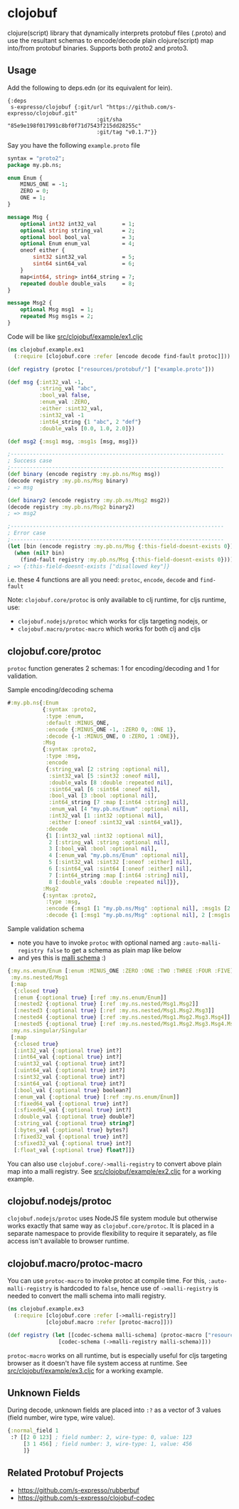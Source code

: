 clojobuf
=========

clojure(script) library that dynamically interprets protobuf files (.proto) and use the resultant schemas to encode/decode plain clojure(script) map into/from protobuf binaries. Supports both proto2 and proto3.

## Usage
Add the following to deps.edn (or its equivalent for lein).
```edn
{:deps
 s-expresso/clojobuf {:git/url "https://github.com/s-expresso/clojobuf.git"
                            :git/sha "85e9e198f017991c8bf0f71d7543f215dd28255c"
                            :git/tag "v0.1.7"}}
```

Say you have the following `example.proto` file
```protobuf
syntax = "proto2";
package my.pb.ns;

enum Enum {
    MINUS_ONE = -1;
    ZERO = 0;
    ONE = 1;
}

message Msg {
    optional int32 int32_val        = 1;
    optional string string_val      = 2;
    optional bool bool_val          = 3;
    optional Enum enum_val          = 4;
    oneof either {
        sint32 sint32_val           = 5;
        sint64 sint64_val           = 6;
    }
    map<int64, string> int64_string = 7;
    repeated double double_vals     = 8;
}

message Msg2 {
    optional Msg msg1  = 1;
    repeated Msg msg1s = 2;
}
```

Code will be like [src/clojobuf/example/ex1.cljc](https://github.com/s-expresso/clojobuf/blob/main/src/clojobuf/example/ex1.cljc)
```clojure
(ns clojobuf.example.ex1
  (:require [clojobuf.core :refer [encode decode find-fault protoc]]))

(def registry (protoc ["resources/protobuf/"] ["example.proto"]))

(def msg {:int32_val -1,
          :string_val "abc",
          :bool_val false,
          :enum_val :ZERO,
          :either :sint32_val,
          :sint32_val -1
          :int64_string {1 "abc", 2 "def"}
          :double_vals [0.0, 1.0, 2.0]})

(def msg2 {:msg1 msg, :msg1s [msg, msg]})

;-------------------------------------------------------------------
; Success case
;-------------------------------------------------------------------
(def binary (encode registry :my.pb.ns/Msg msg))
(decode registry :my.pb.ns/Msg binary)
; => msg

(def binary2 (encode registry :my.pb.ns/Msg2 msg2))
(decode registry :my.pb.ns/Msg2 binary2)
; => msg2

;-------------------------------------------------------------------
; Error case
;-------------------------------------------------------------------
(let [bin (encode registry :my.pb.ns/Msg {:this-field-doesnt-exists 0})]
  (when (nil? bin)
    (find-fault registry :my.pb.ns/Msg {:this-field-doesnt-exists 0})))
; => {:this-field-doesnt-exists ["disallowed key"]}
```
i.e. these 4 functions are all you need: `protoc`, `encode`, `decode` and `find-fault`

Note: `clojobuf.core/protoc` is only available to clj runtime, for cljs runtime, use:
* `clojobuf.nodejs/protoc` which works for cljs targeting nodejs, or
* `clojobuf.macro/protoc-macro` which works for both clj and cljs

## clojobuf.core/protoc
`protoc` function generates 2 schemas: 1 for encoding/decoding and 1 for validation.

Sample encoding/decoding schema
```clojure
#:my.pb.ns{:Enum
           {:syntax :proto2,
            :type :enum,
            :default :MINUS_ONE,
            :encode {:MINUS_ONE -1, :ZERO 0, :ONE 1},
            :decode {-1 :MINUS_ONE, 0 :ZERO, 1 :ONE}},
           :Msg
           {:syntax :proto2,
            :type :msg,
            :encode
            {:string_val [2 :string :optional nil],
             :sint32_val [5 :sint32 :oneof nil],
             :double_vals [8 :double :repeated nil],
             :sint64_val [6 :sint64 :oneof nil],
             :bool_val [3 :bool :optional nil],
             :int64_string [7 :map [:int64 :string] nil],
             :enum_val [4 "my.pb.ns/Enum" :optional nil],
             :int32_val [1 :int32 :optional nil],
             :either [:oneof :sint32_val :sint64_val]},
            :decode
            {1 [:int32_val :int32 :optional nil],
             2 [:string_val :string :optional nil],
             3 [:bool_val :bool :optional nil],
             4 [:enum_val "my.pb.ns/Enum" :optional nil],
             5 [:sint32_val :sint32 [:oneof :either] nil],
             6 [:sint64_val :sint64 [:oneof :either] nil],
             7 [:int64_string :map [:int64 :string] nil],
             8 [:double_vals :double :repeated nil]}},
           :Msg2
           {:syntax :proto2,
            :type :msg,
            :encode {:msg1 [1 "my.pb.ns/Msg" :optional nil], :msg1s [2 "my.pb.ns/Msg" :repeated nil]},
            :decode {1 [:msg1 "my.pb.ns/Msg" :optional nil], 2 [:msg1s "my.pb.ns/Msg" :repeated nil]}}}
```

Sample validation schema
* note you have to invoke `protoc` with optional named arg `:auto-malli-registry false` to get a schema as plain map like below
* and yes this is [malli schema](https://github.com/metosin/malli) :)
```clojure
{:my.ns.enum/Enum [:enum :MINUS_ONE :ZERO :ONE :TWO :THREE :FOUR :FIVE],
 :my.ns.nested/Msg1
 [:map
  {:closed true}
  [:enum {:optional true} [:ref :my.ns.enum/Enum]]
  [:nested2 {:optional true} [:ref :my.ns.nested/Msg1.Msg2]]
  [:nested3 {:optional true} [:ref :my.ns.nested/Msg1.Msg2.Msg3]]
  [:nested4 {:optional true} [:ref :my.ns.nested/Msg1.Msg2.Msg3.Msg4]]
  [:nested5 {:optional true} [:ref :my.ns.nested/Msg1.Msg2.Msg3.Msg4.Msg5]]],
 :my.ns.singular/Singular
 [:map
  {:closed true}
  [:int32_val {:optional true} int?]
  [:int64_val {:optional true} int?]
  [:uint32_val {:optional true} int?]
  [:uint64_val {:optional true} int?]
  [:sint32_val {:optional true} int?]
  [:sint64_val {:optional true} int?]
  [:bool_val {:optional true} boolean?]
  [:enum_val {:optional true} [:ref :my.ns.enum/Enum]]
  [:fixed64_val {:optional true} int?]
  [:sfixed64_val {:optional true} int?]
  [:double_val {:optional true} double?]
  [:string_val {:optional true} string?]
  [:bytes_val {:optional true} bytes?]
  [:fixed32_val {:optional true} int?]
  [:sfixed32_val {:optional true} int?]
  [:float_val {:optional true} float?]]}
```

You can also use `clojobuf.core/->malli-registry` to convert above plain map into a malli registry. See [src/clojobuf/example/ex2.cljc](https://github.com/s-expresso/clojobuf/blob/main/src/clojobuf/example/ex2.cljc) for a working example.

## clojobuf.nodejs/protoc
`clojobuf.nodejs/protoc` uses NodeJS file system module but otherwise works exactly that same way as `clojobuf.core/protoc`. It is placed in a separate namespace to provide flexibility to require it separately, as file access isn't available to browser runtime.

## clojobuf.macro/protoc-macro
You can use `protoc-macro` to invoke protoc at compile time. For this, `:auto-malli-registry` is hardcoded to `false`, hence use of `->malli-registry` is needed to convert the malli schema into malli registry.
```clj
(ns clojobuf.example.ex3
  (:require [clojobuf.core :refer [->malli-registry]]
            [clojobuf.macro :refer [protoc-macro]]))

(def registry (let [[codec-schema malli-schema] (protoc-macro ["resources/protobuf/"] ["example.proto"])]
                [codec-schema (->malli-registry malli-schema)]))
```
`protoc-macro` works on all runtime, but is especially useful for cljs targeting browser as it doesn't have file system access at runtime. See [src/clojobuf/example/ex3.cljc](https://github.com/s-expresso/clojobuf/blob/main/src/clojobuf/example/ex3.cljc) for a working example.

## Unknown Fields
During decode, unknown fields are placed into `:?` as a vector of 3 values (field number, wire type, wire value).

```clojure
{:normal_field 1
 :? [[2 0 123] ; field number: 2, wire-type: 0, value: 123 
     [3 1 456] ; field number: 3, wire-type: 1, value: 456
     ]}
```

## Related Protobuf Projects
* https://github.com/s-expresso/rubberbuf
* https://github.com/s-expresso/clojobuf-codec
